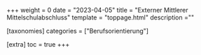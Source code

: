 +++
weight = 0
date = "2023-04-05"
title = "Externer Mittlerer Mittelschulabschluss"
template = "toppage.html"
description =""

[taxonomies]
categories = ["Berufsorientierung"]

[extra]
toc = true
+++

<script>window.location.href = "/Schullebenseiten/mittlerer-schulabschluss/";</script>
